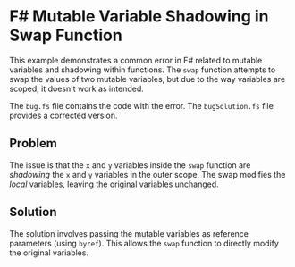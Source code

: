 # F# Mutable Variable Shadowing in Swap Function

This example demonstrates a common error in F# related to mutable variables and shadowing within functions.  The `swap` function attempts to swap the values of two mutable variables, but due to the way variables are scoped, it doesn't work as intended.

The `bug.fs` file contains the code with the error.  The `bugSolution.fs` file provides a corrected version.

## Problem

The issue is that the `x` and `y` variables inside the `swap` function are *shadowing* the `x` and `y` variables in the outer scope.  The swap modifies the *local* variables, leaving the original variables unchanged. 

## Solution

The solution involves passing the mutable variables as reference parameters (using `byref`).  This allows the `swap` function to directly modify the original variables.